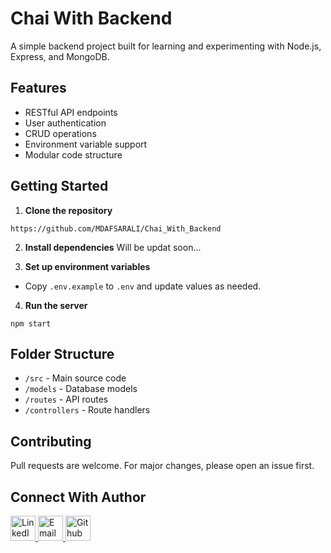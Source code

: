 # Chai With Backend

A simple backend project built for learning and experimenting with Node.js, Express, and MongoDB.

## Features

- RESTful API endpoints
- User authentication
- CRUD operations
- Environment variable support
- Modular code structure

## Getting Started

1. **Clone the repository**

```git clone
https://github.com/MDAFSARALI/Chai_With_Backend
```

2. **Install dependencies**
Will be updat soon...



3. **Set up environment variables**
- Copy `.env.example` to `.env` and update values as needed.

4. **Run the server**
```
npm start
```

## Folder Structure

- `/src` - Main source code
- `/models` - Database models
- `/routes` - API routes
- `/controllers` - Route handlers

## Contributing

Pull requests are welcome. For major changes, please open an issue first.

## Connect With Author
<a href="https://www.linkedin.com/in/md-afsar-429269291/" target="_blank">
  <img src="https://cdn1.iconfinder.com/data/icons/logotypes/32/circle-linkedin-512.png" alt="LinkedIn" width="40"/>
</a>
<a href="mailto:afsarmd.official@gmail.com" target="_blank">
  <img src="https://cdn4.iconfinder.com/data/icons/logos-brands-in-colors/48/google-gmail-128.png" alt="Email" width="40" />
</a>
<a href="https://github.com/MDAFSARALI/" target="_blank">
  <img src="https://cdn3.iconfinder.com/data/icons/social-rounded-2/72/GitHub-128.png" alt="Github" width="40" />
</a>





